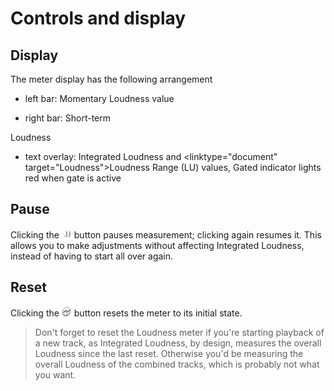 # Controls and display

## Display
The meter display has the following arrangement

* left bar: Momentary <link type="document" target="Loudness">Loudness</link> value

* right bar: Short-term
<link type="document" target="Loudness">Loudness</link>

* text overlay: Integrated <link type="document" target="Loudness">Loudness</link> and
<linktype="document" target="Loudness">Loudness</link> <link type="document" target="Range">Range</link>
(LU) values, Gated indicator lights red when gate is active

## Pause
Clicking the ![](../../../include/Pause.png) button
pauses measurement; clicking again resumes it. This allows you to make adjustments without affecting
Integrated <link type="document" target="Loudness">Loudness</link>, instead of having to start all
over again.

## Reset
Clicking the ![](../../../include/Refresh.png) button resets the meter to its initial state.

>Don't forget to reset the <link type="document" target="Loudness">Loudness</link> meter
if you're starting playback of a new track, as Integrated <link type="document" target="Loudness">
Loudness</link>, by design, measures the overall <link type="document" target="Loudness">
Loudness</link> since the last reset. Otherwise you'd be measuring the overall <link type="document"
target="Loudness">Loudness </link> of the combined tracks, which is probably not what you want.


